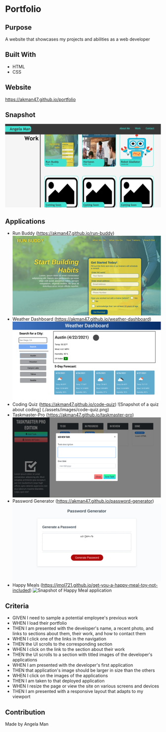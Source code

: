 # Portfolio

## Purpose
A website that showcases my projects and abilities as a web developer

## Built With
* HTML
* CSS

## Website
https://akman47.github.io/portfolio

## Snapshot
![Snapshot of work portfolio](./assets/images/portfolio.png)

## Applications
* Run Buddy (https://akman47.github.io/run-buddy)
![Snapshot of Run Buddy application](./assets/images/run-buddy.png)
* Weather Dashboard (https://akman47.github.io/weather-dashboard)
![Snapshot of a city's weather forecast](./assets/images/weather-dashboard.png)
* Coding Quiz (https://akman47.github.io/code-quiz)
![Snapshot of a quiz about coding] (./assets/images/code-quiz.png)
* Taskmaster-Pro (https://akman47.github.io/taskmaster-pro)
![Snapshot of a task tracking board](./assets/images/taskmaster-pro.png)
* Password Generator (https://akman47.github.io/password-generator)
![Snapshot of Password Generator application](./assets/images/password-generator.png)
* Happy Meals (https://jmol721.github.io/get-you-a-happy-meal-toy-not-included)
![Snapshot of Happy Meal application](./assets/images/happy-meal.png)

## Criteria
* GIVEN I need to sample a potential employee's previous work
* WHEN I load their portfolio
* THEN I am presented with the developer's name, a recent photo, and links to sections about them, their work, and how to contact them
* WHEN I click one of the links in the navigation
* THEN the UI scrolls to the corresponding section
* WHEN I click on the link to the section about their work
* THEN the UI scrolls to a section with titled images of the developer's applications
* WHEN I am presented with the developer's first application
* THEN that application's image should be larger in size than the others
* WHEN I click on the images of the applications
* THEN I am taken to that deployed application
* WHEN I resize the page or view the site on various screens and devices
* THEN I am presented with a responsive layout that adapts to my viewport

## Contribution
Made by Angela Man